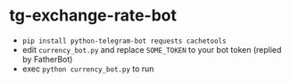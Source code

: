 # tg-exchange-rate-bot

 - `pip install python-telegram-bot requests cachetools`
 - edit `currency_bot.py` and replace `SOME_TOKEN` to your bot token (replied by FatherBot)
 - exec `python currency_bot.py` to run 
